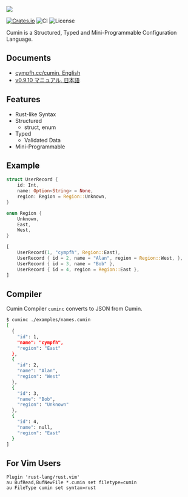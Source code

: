 ![](https://user-images.githubusercontent.com/2749629/108620455-ad24e400-746f-11eb-85b9-dfec1b8f8457.png)


[![Crates.io](https://img.shields.io/crates/v/cumin.svg)](https://crates.io/crates/cumin)
![CI](https://github.com/cympfh/cumin/workflows/test/badge.svg)
![License](https://img.shields.io/crates/l/cumin.svg)

Cumin is a Structured, Typed and Mini-Programmable Configuration Language.

## Documents

- [cympfh.cc/cumin, English](https://cympfh.cc/cumin)
- [v0.9.10 マニュアル, 日本語](https://zenn.dev/cympfh/books/cumin-book-v0910)

## Features

- Rust-like Syntax
- Structured
    - struct, enum
- Typed
    - Validated Data
- Mini-Programmable

## Example

```rust
struct UserRecord {
    id: Int,
    name: Option<String> = None,
    region: Region = Region::Unknown,
}

enum Region {
    Unknown,
    East,
    West,
}

[
    UserRecord(1, "cympfh", Region::East),
    UserRecord { id = 2, name = "Alan", region = Region::West, },
    UserRecord { id = 3, name = "Bob" },
    UserRecord { id = 4, region = Region::East },
]
```

## Compiler

Cumin Compiler `cuminc` converts to JSON from Cumin.

```bash
$ cuminc ./examples/names.cumin
[
  {
    "id": 1,
    "name": "cympfh",
    "region": "East"
  },
  {
    "id": 2,
    "name": "Alan",
    "region": "West"
  },
  {
    "id": 3,
    "name": "Bob",
    "region": "Unknown"
  },
  {
    "id": 4,
    "name": null,
    "region": "East"
  }
]
```

## For Vim Users

```vim
Plugin 'rust-lang/rust.vim'
au BufRead,BufNewFile *.cumin set filetype=cumin
au FileType cumin set syntax=rust
```

